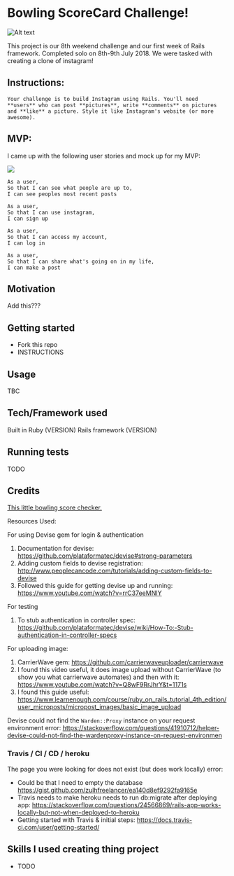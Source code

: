 Bowling ScoreCard Challenge!
==================

 ![Alt text](https://media.giphy.com/media/uo6rcjwHSAFsQ/giphy-downsized.gif)

This project is our 8th weekend challenge and our first week of Rails framework. Completed solo on 8th-9th July 2018. We were tasked with creating a clone of instagram!

## Instructions:  
```
Your challenge is to build Instagram using Rails. You'll need **users** who can post **pictures**, write **comments** on pictures and **like** a picture. Style it like Instagram's website (or more awesome).
```

## MVP:

I came up with the following user stories and mock up for my MVP:

<img src="./mvp_user_flow_screenshot.40.30.png" />

```
As a user,
So that I can see what people are up to,
I can see peoples most recent posts
```
```
As a user,
So that I can use instagram,
I can sign up
```
```
As a user,
So that I can access my account,
I can log in
```
```
As a user,
So that I can share what's going on in my life,
I can make a post
```

## Motivation

Add this???

## Getting started

* Fork this repo
* INSTRUCTIONS

## Usage

TBC

## Tech/Framework used

Built in Ruby (VERSION)
Rails framework (VERSION)

## Running tests

TODO

## Credits

[This little bowling score checker.](http://www.bowlinggenius.com/)<br />


Resources Used:

For using Devise gem for login & authentication
1. Documentation for devise: https://github.com/plataformatec/devise#strong-parameters
2. Adding custom fields to devise registration: http://www.peoplecancode.com/tutorials/adding-custom-fields-to-devise
3. Followed this guide for getting devise up and running: https://www.youtube.com/watch?v=rrC37eeMNIY

For testing
1. To stub authentication in controller spec:
https://github.com/plataformatec/devise/wiki/How-To:-Stub-authentication-in-controller-specs

For uploading image:
1. CarrierWave gem: https://github.com/carrierwaveuploader/carrierwave
2. I found this video useful, it does image upload without CarrierWave (to show you what carrierwave
  automates) and then with it: https://www.youtube.com/watch?v=Q8wF9RrJhrY&t=1171s
3. I found this guide useful: https://www.learnenough.com/course/ruby_on_rails_tutorial_4th_edition/user_microposts/micropost_images/basic_image_upload

Devise could not find the `Warden::Proxy` instance on your request environment error:
https://stackoverflow.com/questions/41910712/helper-devise-could-not-find-the-wardenproxy-instance-on-request-environmen



### Travis / CI / CD / heroku
The page you were looking for does not exist (but does work locally) error:
  * Could be that I need to empty the database https://gist.github.com/zulhfreelancer/ea140d8ef9292fa9165e
  * Travis needs to make heroku needs to run db:migrate after deploying app: https://stackoverflow.com/questions/24566869/rails-app-works-locally-but-not-when-deployed-to-heroku
  * Getting started with Travis & initial steps: https://docs.travis-ci.com/user/getting-started/

## Skills I used creating thing project

* TODO
